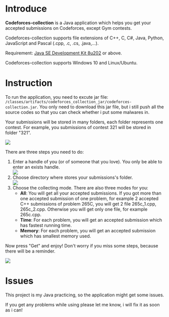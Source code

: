 <h1>Introduce</h1>
<p><strong>Codeforces-collection</strong> is a Java application which helps you get your accepted submissions on Codeforces, except Gym contests.</p>
<p>Codeforces-collection supports file extensions of C++, C, C#, Java, Python, JavaScript and Pascal (.cpp, .c, .cs, .java,...).</p>
<p>Requirement: <a href="https://www.oracle.com/technetwork/java/javase/downloads/jdk8-downloads-2133151.html">Java SE Development Kit 8u202</a> or above.</p>
<p>Codeforces-collection supports Windows 10 and Linux/Ubuntu.</p>
<h1>Instruction</h1>
<p>To run the application, you need to excute jar file: <code>/classes/artifacts/codeforces_collection_jar/codeforces-collection.jar</code>. You only need to download this jar file, but i still push all the source codes so that you can check whether i put some malwares in.</p>
<p>Your submissions will be stored in many folders, each folder represents one contest. For example, you submissions of contest 321 will be stored in folder "321".</p>
<img src="https://c2.staticflickr.com/8/7846/39804422223_d6350c9d72_z.jpg"></img>
<p>There are three steps you need to do:</p>
<ol>
  <li>Enter a handle of you (or of someone that you love). You only be able to enter an exists handle.</li>
  <img src="https://c2.staticflickr.com/8/7880/32894102398_93d939d6d5_o.png"></img>
  <li>Choose directory where stores your submissions's folder.</li>
  <img src="https://c2.staticflickr.com/8/7919/45854496255_8f6fb910c9_o.png"></img>
  <li>Choose the collecting mode. There are also three modes for you:
    <ul>
      <li><strong>All</strong>: You will get all your accepted submissions. If you got more than one accepted submission of one problem, for example 2 accepted C++ submissions of problem 265C, you will get 2 file 265c_1.cpp, 265c_2.cpp. Otherwise you will get only one file, for example 265c.cpp.</li>
      <li><strong>Time</strong>: For each problem, you will get an accepted submission which has fastest running time.</li>
      <li><strong>Memory</strong>: For each problem, you will get an accepted submission which has smallest memory used.</li>
    </ul>
  </li>
</ol>
<p>Now press "Get" and enjoy! Don't worry if you miss some steps, because there will be a reminder.</p>
<img src="https://c2.staticflickr.com/8/7802/46769801651_a83a4fbe1f_o.png"></img>
<h1>Issues</h1>
<p>This project is my Java practicing, so the application might get some issues.</p>
<p>If you get any problems while using please let me know, i will fix it as soon as i can!</p>
